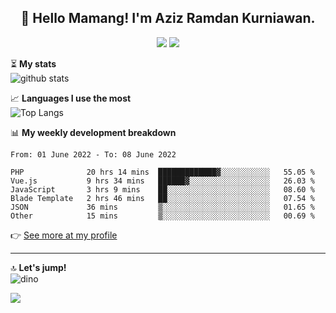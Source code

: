 <h2 align="center">👋 Hello Mamang! I'm Aziz Ramdan Kurniawan.</h2>  
<p align="center">
  <img src="https://komarev.com/ghpvc/?username=azizramdan">
  <img src="https://wakatime.com/badge/user/90056fa0-4c31-4eca-954e-2a3ac05896f9.svg">
</p>
    
⏳ **My stats**  
![github stats](https://github-readme-stats.vercel.app/api?username=azizramdan&show_icons=true&count_private=true&title_color=000&hide_border=true&hide_title=true)  

📈 **Languages I use the most**  
![Top Langs](https://github-readme-stats.vercel.app/api/top-langs/?username=azizramdan&layout=compact&langs_count=6&hide=tsql&hide_border=true&hide_title=true&exclude_repo=Futsal-Go,Futsal-Go-Admin,Sistem-Informasi-Sensus-Harian-Rawat-Inap)  

📊 **My weekly development breakdown**
<!--START_SECTION:waka-->

```text
From: 01 June 2022 - To: 08 June 2022

PHP              20 hrs 14 mins  █████████████▓░░░░░░░░░░░   55.05 %
Vue.js           9 hrs 34 mins   ██████▓░░░░░░░░░░░░░░░░░░   26.03 %
JavaScript       3 hrs 9 mins    ██░░░░░░░░░░░░░░░░░░░░░░░   08.60 %
Blade Template   2 hrs 46 mins   ██░░░░░░░░░░░░░░░░░░░░░░░   07.54 %
JSON             36 mins         ▒░░░░░░░░░░░░░░░░░░░░░░░░   01.65 %
Other            15 mins         ▒░░░░░░░░░░░░░░░░░░░░░░░░   00.69 %
```

<!--END_SECTION:waka-->
👉 [See more at my profile](https://wakatime.com/@azizramdan)
***
🔝 **Let's jump!**  
![dino](https://raw.githubusercontent.com/azizramdan/azizramdan/master/dino.gif)  

![](https://hit.yhype.me/github/profile?user_id=27954794)

